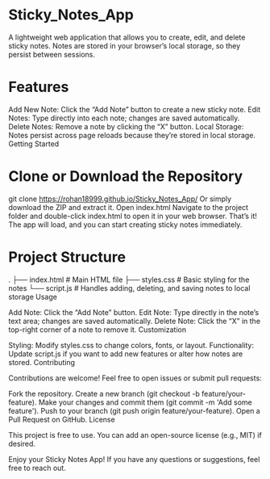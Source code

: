 
# Sticky_Notes_App

A lightweight web application that allows you to create, edit, and delete sticky notes. Notes are stored in your browser’s local storage, so they persist between sessions.

# Features

Add New Note: Click the “Add Note” button to create a new sticky note.
Edit Notes: Type directly into each note; changes are saved automatically.
Delete Notes: Remove a note by clicking the “X” button.
Local Storage: Notes persist across page reloads because they’re stored in local storage.
Getting Started

# Clone or Download the Repository
git clone https://rohan18999.github.io/Sticky_Notes_App/
Or simply download the ZIP and extract it.
Open index.html
Navigate to the project folder and double-click index.html to open it in your web browser.
That’s it! The app will load, and you can start creating sticky notes immediately.

# Project Structure

.
├── index.html     # Main HTML file
├── styles.css     # Basic styling for the notes
└── script.js      # Handles adding, deleting, and saving notes to local storage
Usage

Add Note: Click the “Add Note” button.
Edit Note: Type directly in the note’s text area; changes are saved automatically.
Delete Note: Click the “X” in the top-right corner of a note to remove it.
Customization

Styling: Modify styles.css to change colors, fonts, or layout.
Functionality: Update script.js if you want to add new features or alter how notes are stored.
Contributing

Contributions are welcome! Feel free to open issues or submit pull requests:

Fork the repository.
Create a new branch (git checkout -b feature/your-feature).
Make your changes and commit them (git commit -m 'Add some feature').
Push to your branch (git push origin feature/your-feature).
Open a Pull Request on GitHub.
License

This project is free to use. You can add an open-source license (e.g., MIT) if desired.

Enjoy your Sticky Notes App! If you have any questions or suggestions, feel free to reach out.
